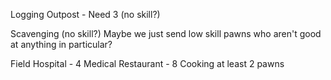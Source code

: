 Logging Outpost - Need 3 (no skill?)

Scavenging (no skill?) Maybe we just send low skill pawns who aren't good at anything in particular?

Field Hospital - 4 Medical
Restaurant - 8 Cooking at least 2 pawns

